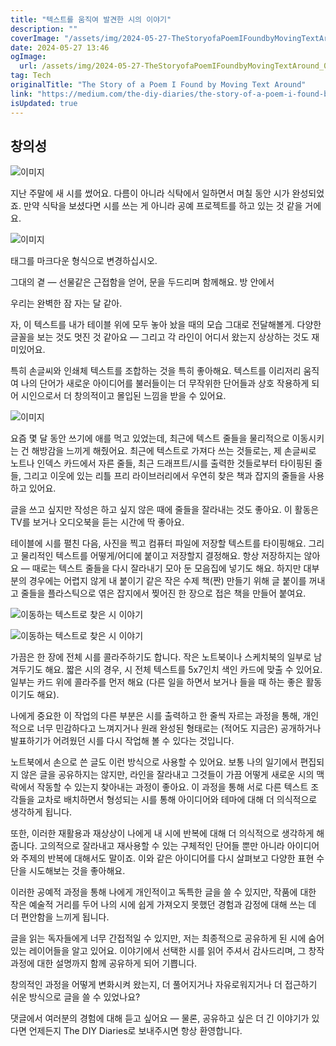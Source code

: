 ```yaml
---
title: "텍스트를 움직여 발견한 시의 이야기"
description: ""
coverImage: "/assets/img/2024-05-27-TheStoryofaPoemIFoundbyMovingTextAround_0.png"
date: 2024-05-27 13:46
ogImage:
  url: /assets/img/2024-05-27-TheStoryofaPoemIFoundbyMovingTextAround_0.png
tag: Tech
originalTitle: "The Story of a Poem I Found by Moving Text Around"
link: "https://medium.com/the-diy-diaries/the-story-of-a-poem-i-found-by-moving-text-around-930bdc7532d6"
isUpdated: true
---
```


## 창의성

![이미지](/assets/img/2024-05-27-TheStoryofaPoemIFoundbyMovingTextAround_0.png)

지난 주말에 새 시를 썼어요. 다름이 아니라 식탁에서 일하면서 며칠 동안 시가 완성되었죠. 만약 식탁을 보셨다면 시를 쓰는 게 아니라 공예 프로젝트를 하고 있는 것 같을 거에요.

![이미지](/assets/img/2024-05-27-TheStoryofaPoemIFoundbyMovingTextAround_1.png)

<div class="content-ad"></div>

태그를 마크다운 형식으로 변경하십시오.

<div class="content-ad"></div>

그대의 곁 — 선물같은 근접함을 얻어,
문을 두드리며 함께해요. 방 안에서

우리는 완벽한 잠 자는 달 같아.

자, 이 텍스트를 내가 테이블 위에 모두 놓아 놨을 때의 모습 그대로 전달해볼게. 다양한 글꼴을 보는 것도 멋진 것 같아요 — 그리고 각 라인이 어디서 왔는지 상상하는 것도 재미있어요.

특히 손글씨와 인쇄체 텍스트를 조합하는 것을 특히 좋아해요. 텍스트를 이리저리 움직여 나의 단어가 새로운 아이디어를 불러들이는 더 무작위한 단어들과 상호 작용하게 되어 시인으로서 더 창의적이고 몰입된 느낌을 받을 수 있어요.

<div class="content-ad"></div>

![이미지](/assets/img/2024-05-27-TheStoryofaPoemIFoundbyMovingTextAround_2.png)

요즘 몇 달 동안 쓰기에 애를 먹고 있었는데, 최근에 텍스트 줄들을 물리적으로 이동시키는 건 해방감을 느끼게 해줬어요. 최근에 텍스트로 가져다 쓰는 것들로는, 제 손글씨로 노트나 인덱스 카드에서 자른 줄들, 최근 드래프트/시를 출력한 것들로부터 타이핑된 줄들, 그리고 이웃에 있는 리틀 프리 라이브러리에서 우연히 찾은 책과 잡지의 줄들을 사용하고 있어요.

글을 쓰고 싶지만 작성은 하고 싶지 않은 때에 줄들을 잘라내는 것도 좋아요. 이 활동은 TV를 보거나 오디오북을 듣는 시간에 딱 좋아요.

테이블에 시를 펼친 다음, 사진을 찍고 컴퓨터 파일에 저장할 텍스트를 타이핑해요. 그리고 물리적인 텍스트를 어떻게/어디에 붙이고 저장할지 결정해요. 항상 저장하지는 않아요 — 때로는 텍스트 줄들을 다시 잘라내기 모아 둔 모음집에 넣기도 해요. 하지만 대부분의 경우에는 어렵지 않게 내 붙이기 같은 작은 수제 책(짠) 만들기 위해 글 붙이를 꺼내고 줄들을 플라스틱으로 엮은 잡지에서 찢어진 한 장으로 접은 책을 만들어 붙여요.

<div class="content-ad"></div>

![이동하는 텍스트로 찾은 시 이야기](/assets/img/2024-05-27-TheStoryofaPoemIFoundbyMovingTextAround_3.png)

![이동하는 텍스트로 찾은 시 이야기](/assets/img/2024-05-27-TheStoryofaPoemIFoundbyMovingTextAround_4.png)

가끔은 한 장에 전체 시를 콜라주하기도 합니다. 작은 노트북이나 스케치북의 일부로 남겨두기도 해요. 짧은 시의 경우, 시 전체 텍스트를 5x7인치 색인 카드에 맞출 수 있어요. 일부는 카드 위에 콜라주를 먼저 해요 (다른 일을 하면서 보거나 들을 때 하는 좋은 활동이기도 해요).

나에게 중요한 이 작업의 다른 부분은 시를 출력하고 한 줄씩 자르는 과정을 통해, 개인적으로 너무 민감하다고 느껴지거나 원래 완성된 형태로는 (적어도 지금은) 공개하거나 발표하기가 어려웠던 시를 다시 작업해 볼 수 있다는 것입니다.

<div class="content-ad"></div>

노트북에서 손으로 쓴 글도 이런 방식으로 사용할 수 있어요. 보통 나의 일기에서 편집되지 않은 글을 공유하지는 않지만, 라인을 잘라내고 그것들이 가끔 어떻게 새로운 시의 맥락에서 작동할 수 있는지 찾아내는 과정이 좋아요. 이 과정을 통해 서로 다른 텍스트 조각들을 교차로 배치하면서 형성되는 시를 통해 아이디어와 테마에 대해 더 의식적으로 생각하게 됩니다.

또한, 이러한 재활용과 재상상이 나에게 내 시에 반복에 대해 더 의식적으로 생각하게 해줍니다. 고의적으로 잘라내고 재사용할 수 있는 구체적인 단어들 뿐만 아니라 아이디어와 주제의 반복에 대해서도 말이죠. 이와 같은 아이디어를 다시 살펴보고 다양한 표현 수단을 시도해보는 것을 좋아해요.

이러한 공예적 과정을 통해 나에게 개인적이고 독특한 글을 쓸 수 있지만, 작품에 대한 작은 예술적 거리를 두어 나의 시에 쉽게 가져오지 못했던 경험과 감정에 대해 쓰는 데 더 편안함을 느끼게 됩니다.

<div class="content-ad"></div>

글을 읽는 독자들에게 너무 간접적일 수 있지만, 저는 최종적으로 공유하게 된 시에 숨어있는 레이어들을 알고 있어요. 이야기에서 선택한 시를 읽어 주셔서 감사드리며, 그 창작 과정에 대한 설명까지 함께 공유하게 되어 기쁩니다.

창의적인 과정을 어떻게 변화시켜 왔는지, 더 풀어지거나 자유로워지거나 더 접근하기 쉬운 방식으로 글을 쓸 수 있었나요?

댓글에서 여러분의 경험에 대해 듣고 싶어요 — 물론, 공유하고 싶은 더 긴 이야기가 있다면 언제든지 The DIY Diaries로 보내주시면 항상 환영합니다.
